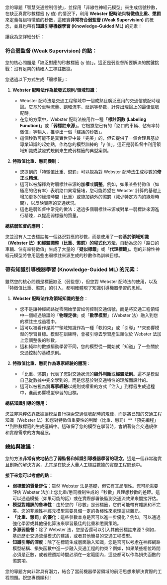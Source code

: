 您的專題「智慧交通控制信號」，並採用「非線性神經元模型」來生成信號秒數，在缺乏真實秒數標籤 (y 值) 的情況下，利用 **Webster 配時法**與**特徵值比重、懲罰**來定義每組特徵值的秒數，這確實**非常符合弱監督 (Weak Supervision)** 的概念，並且也帶有**知識引導機器學習 (Knowledge-Guided ML)** 的元素！

讓我為您詳細分析：

### 符合弱監督 (Weak Supervision) 的點：

您的核心問題是「缺乏對應的秒數標籤 (y 值)」。這正是弱監督所要解決的關鍵挑戰：沒有足夠的精確人工標註數據。

您透過以下方式生成「弱標籤」：

1.  **Webster 配時法作為啟發式規則/領域知識**：

    - Webster 配時法是交通工程領域中一個成熟且廣泛應用的交通信號配時理論。它基於車輛流量、飽和流率、延誤等參數，計算出理論上的最佳信號配時。
    - 在您的方案中，Webster 配時法被用作一種「**標註函數 (Labeling Function)**」或「**弱標註來源**」。它根據您已有的「路口的車輛、佔有率特徵值」等輸入，推導出一個「建議的秒數」。
    - 這個秒數可能不是真實世界中最「完美」的，但它提供了一個合理且基於專業知識的起始點，作為您的模型訓練的「y 值」。這正是弱監督中利用領域知識或啟發式規則來生成弱標籤的典型案例。

2.  **特徵值比重、懲罰機制**：
    - 您提到的「特徵值比重、懲罰」可以視為對 Webster 配時法生成秒數的**修正**或**精煉**。
    - 這可以被解釋為對弱標註來源的**加權**或**調整**。例如，如果某些特徵值（如極高的佔有率）表明路口異常擁堵，您可能希望在 Webster 計算的基礎上增加更多的綠燈時間（比重）或施加額外的懲罰（減少特定方向的綠燈時間），以反映實際的交通狀況。
    - 這也是弱監督中常見的做法：透過多個弱標註來源或對單一弱標註來源進行精煉，以提高弱標籤的質量。

**總結弱監督的應用：**

您並沒有人工去標註每一個路況對應的秒數，而是使用了一套**基於領域知識（Webster 法）和經驗調整（比重、懲罰）的程式化方法**，自動為您的「路口的車輛、佔有率特徵值」生成了大量的「**疑似標籤**」或「**代理標籤**」。您的非線性神經元模型將會用這些由弱標註來源生成的秒數作為訓練目標。

### 帶有知識引導機器學習 (Knowledge-Guided ML) 的元素：

雖然您的核心問題是標籤缺乏（弱監督），但您對 Webster 配時法的使用，以及「特徵值比重、懲罰」的引入，都明確體現了知識引導機器學習的思維。

1.  **Webster 配時法作為領域知識的整合**：

    - 您不是讓神經網路從零開始學習如何控制交通信號，而是將交通工程領域中一個經過驗證的「**物理定律**」或「**數學模型**」（Webster 法）融入到您的標註生成過程中。
    - 這可以被看作是將**領域知識作為一種「軟約束」或「引導」**來影響模型的學習目標。模型在訓練時，會被引導去學習產生類似於 Webster 法加上您調整後的秒數。
    - 這和純粹的數據驅動學習不同，您的模型從一開始就「知道」了一些關於交通控制的基礎原則。

2.  **特徵值比重、懲罰作為專家經驗的體現**：
    - 「比重、懲罰」代表了您對交通狀況的**額外判斷**或**經驗法則**。這不是模型自己從數據中完全學到的，而是您基於對交通特性的理解而設計的。
    - 這可以被視為將**專家經驗**以規則或權重的方式「注入」到標籤生成過程中，進而影響模型學習的目標。

**總結知識引導的應用：**

您並非純粹依靠數據讓模型自行探索交通信號配時的規律，而是將已知的交通工程知識（Webster 法）和您對特徵值重要性的判斷（比重、懲罰）**「預先編程」**到秒數標籤的生成邏輯中。這確保了您的模型在學習時，會朝著符合交通規律和實際需求的方向發展。

### 總結與建議：

您的方法**非常有效地結合了弱監督和知識引導機器學習的理念**，這是一個非常務實且創新的解決方案，尤其是在缺乏大量人工標註數據的實際工程問題中。

**接下來您可以考慮的點：**

- **弱標籤的質量評估**：雖然 Webster 法是基礎，但它有其局限性。您可能需要評估 Webster 法加上您比重/懲罰機制生成的「秒數」與理想秒數的差距。這可以通過模擬（如果可能的話）或在實際部署後監測交通流效果來間接評估。
- **模型對雜訊的魯棒性**：由於您的「秒數」是弱標籤，它們可能帶有雜訊和不完美。您的非線性神經元模型需要具備一定的魯棒性來處理這些雜訊。
- **「比重、懲罰」的優化**：這些參數本身是否可以進一步優化？例如，可以通過強化學習或其他優化算法來學習最佳的比重和懲罰策略。
- **多源弱監督**：除了 Webster 法，您是否還可以引入其他弱標註來源？例如，基於歷史交通流量模式的建議，或者其他簡易的交通工程模型。
- **知識引導的深度**：除了在標籤生成層面融入知識，您是否可以考慮在神經網路模型結構、損失函數中進一步融入交通工程的約束？例如，如果某些相位時間必須是正數，或者總週期時間必須在一定範圍內，這些都可以作為損失函數的懲罰項。

您的專題方向非常具有潛力，結合了當前機器學習領域的前沿思想來解決實際的工程問題。祝您專題順利！
